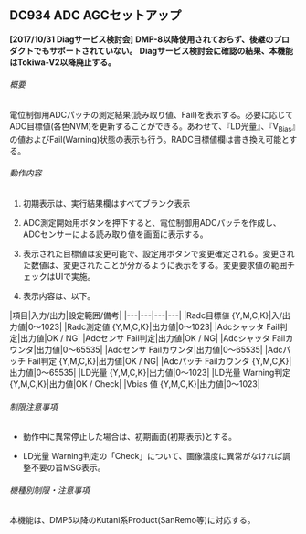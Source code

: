 ## DC934 ADC AGCセットアップ 
**\[2017/10/31 Diagサービス検討会\]**
**DMP-8以降使用されておらず、後継のプロダクトでもサポートされていない。**
**Diagサービス検討会に確認の結果、本機能はTokiwa-V2以降廃止する。**
###### 概要
電位制御用ADCパッチの測定結果(読み取り値、Fail)を表示する。必要に応じてADC目標値(各色NVM)を更新することができる。あわせて、『LD光量』、『V<sub>Bias</sub>』の値およびFail(Warning)状態の表示も行う。RADC目標値欄は書き換え可能とする。
###### 動作内容

1.  初期表示は、実行結果欄はすべてブランク表示

2.  ADC測定開始用ボタンを押下すると、電位制御用ADCパッチを作成し、ADCセンサーによる読み取り値を画面に表示する。

3.  表示された目標値は変更可能で、設定用ボタンで変更確定される。変更された数値は、変更されたことが分かるように表示をする。変更要求値の範囲チェックはUIで実施。

4.  表示内容は、以下。

|項目|入力/出力|設定範囲/備考|
|---|---|---|---|
|Radc目標値 {Y,M,C,K}|入/出力値|0～1023|
|Radc測定値 {Y,M,C,K}|出力値|0～1023|
|Adcシャッタ Fail判定|出力値|OK / NG|
|Adcセンサ Fail判定|出力値|OK / NG|
|Adcシャッタ Failカウンタ|出力値|0～65535|
|Adcセンサ Failカウンタ|出力値|0～65535|
|Adcパッチ Fail判定 {Y,M,C,K}|出力値|OK / NG|
|Adcパッチ Failカウンタ {Y,M,C,K}|出力値|0～65535|
|LD光量 {Y,M,C,K}|出力値|0～1023|
|LD光量 Warning判定 {Y,M,C,K}|出力値|OK / Check|
|Vbias 値 {Y,M,C,K}|出力値|0～1023|

###### 制限注意事項

-   動作中に異常停止した場合は、初期画面(初期表示)とする。

-   LD光量
    Warning判定の「Check」について、画像濃度に異常がなければ調整不要の旨MSG表示。

###### 機種別制限・注意事項

本機能は、DMP5以降のKutani系Product(SanRemo等)に対応する。